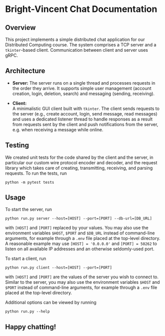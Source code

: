 # Bright-Vincent Chat Documentation

## Overview
This project implements a simple distributed chat application for our Distributed Computing course. The system comprises a TCP server and a `tkinter`-based client. Communication between client and server uses gRPC.

## Architecture
- **Server:**
  The server runs on a single thread and processes requests in the order they arrive. It supports simple user management (account creation, login, deletion, search) and messaging (sending, receiving).
  
- **Client:**  
  A minimalistic GUI client built with `tkinter`. The client sends requests to the server (e.g., create account, login, send message, read messages) and uses a dedicated listener thread to handle responses as a result from requests sent by the client and push notifications from the server, e.g. when receiving a message while online.

## Testing
We created unit tests for the code shared by the client and the server, in particular our custom wire protocol encoder and decoder, and the request library which takes care of creating, transmitting, receiving, and parsing requests. To run the tests, run
```
python -m pytest tests
```

## Usage
To start the server, run
```
python run.py server --host=[HOST] --port=[PORT] --db-url=[DB_URL]
```
with `[HOST]` and `[PORT]` replaced by your values. You may also use the environment variables `$HOST`, `$PORT` and `$DB_URL` instead of command-line arguments, for example through a `.env` file placed at the top-level directory. A reasonable example may use `[HOST] = '0.0.0.0'` and `[PORT] = 50262` to listen on all available IP addresses and an otherwise seldomly-used port.

To start a client, run
```
python run.py client --host=[HOST] --port=[PORT]
```
with `[HOST]` and `[PORT]` are the values of the server you wish to connect to. Similar to the server, you may also use the environment variables `$HOST` and `$PORT` instead of command-line arguments, for example through a `.env` file placed at the top-level directory.

Additional options can be viewed by running
```
python run.py --help
```
## Happy chatting!
